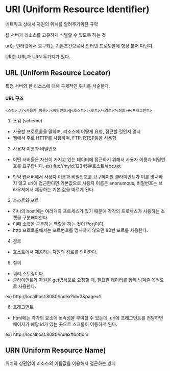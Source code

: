 # URI (Uniform Resource Identifier)
  
  
  네트워크 상에서 자원의 위치를 알려주기위한 규약
  
  웹 서버가 리소스를 고유하게 식별할 수 있도록 하는 것
  
  uri는 인터넷에서 요구되는 기본조건으로서 인터넷 프로토콜에 항상 붙어 다닌다.
  
  URI는 URL과 URN 두가지가 있다.
  
  
## URL (Uniform Resource Locator)
  
  특정 서버의 한 리소스에 대해 구체적인 위치를 서술한다.
  
  
#### URL 구조

  ```
  <스킴>://<사용자 이름>:<비밀번호>@<호스트>:<포트>/<경로>?<질의>#<프래그먼트>
  ```
  
  1. 스킴 (scheme)
  
  - 사용할 프로토콜을 말하며, 리소스에 어떻게 요청, 접근할 것인지 명시
  - 웹에서 주로 HTTP를 사용하며, FTP, RTSP등을 사용함
  
  2. 사용자 이름과 비밀번호
  
  - 어떤 서버들은 자신이 가지고 있는 데이터에 접근하기 위해서 사용자 이름과 비밀번호를 요구합니다.
  ex) ftp://myid:12345@호스트/abc.txt
  
  - 만약 웹서버에서 사용자 이름과 비밀번호를 요구하지만 클라이언트가 이를 명시하지 않고 url에 접근한다면
    기본값으로 사용자 이름은 anonumous, 비밀번호는 브라우저에서 제공하는 기본 값을 따르게 된다.
    
  3. 호스트와 포트
  
  - 하나의 host에는 여러개의 프로세스가 있기 때문에 각각의 프로세스가 사용하는 소켓을 구분해야한다.
  - 이때 소켓을 구분하는 역할을 하는 것이 Port이다.
  - http 프로토콜에서는 포트번호를 명시하지 않으면 80번 포트를 사용한다.
  
  4. 경로
  
  - 호스트에서 제공하는 자원의 경로를 의미한다.
  
  5. 질의
  
  - 쿼리 스트링이다.
  - 클라이언트가 자원을 get방식으로 요청할 때, 필요한 데이터를 함께 넘겨줄 목적으로 사용한다.
  
  ex) http://localhost:8080/index?id=3&page=1
  
  6. 프래그먼트
  
  - html에는 각가의 요소에 id속성을 부여할 수 있는데, url에 프래그먼트를 전달하면 페이지가
  해당 id가 있는 곳으로 스크롤이 이동하게 된다.
  
  ex) http://localhost:8080/index#bottom
  


## URN (Uniform Resource Name)
  
  위치와 상관없이 리소스의 이름값을 이용해서 접근하는 방식
  
  
  

  
  

    


